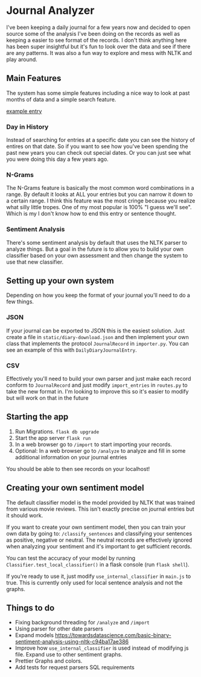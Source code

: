 # Journal Analyzer

I've been keeping a daily journal for a few years now and decided to open source some of the analysis I've been doing on the records as well as keeping a easier to see format of the records. I don't think anything here has been super insightful but it's fun to look over the data and see if there are any patterns. It was also a fun way to explore and mess with NLTK and play around.

## Main Features

The system has some simple features including a nice way to look at past months of data and a simple search feature.

[example entry]()

### Day in History

Instead of searching for entries at a specific date you can see the history of entires on that date. So if you want to see how you've been spending the past new years you can check out special dates. Or you can just see what you were doing this day a few years ago.

### N-Grams

The N-Grams feature is basically the most common word combinations in a range. By default it looks at ALL your entries but you can narrow it down to a certain range. I think this feature was the most cringe because you realize what silly little tropes. One of my most popular is 100% "I guess we'll see". Which is my I don't know how to end this entry or sentence thought.

### Sentiment Analysis

There's some sentiment analysis by default that uses the NLTK parser to analyze things. But a goal in the future is to allow you to build your own classifier based on your own assessment and then change the system to use that new classifier.

## Setting up your own system

Depending on how you keep the format of your journal you'll need to do a few things.

### JSON

If your journal can be exported to JSON this is the easiest solution. Just create a file in `static/diary-download.json` and then implement your own class that implements the protocol `JournalRecord` in `importer.py`. You can see an example of this with `DailyDiaryJournalEntry`.

### CSV

Effectively you'll need to build your own parser and just make each record conform to `JournalRecord` and just modify `import_entries` in `routes.py` to take the new format in. I'm looking to improve this so it's easier to modify but will work on that in the future

## Starting the app

1) Run Migrations. `flask db upgrade`
2) Start the app server `flask run`
3) In a web browser go to `/import` to start importing your records.
4) Optional: In a web browser go to `/analyze` to analyze and fill in some additional information on your journal entries

You should be able to then see records on your localhost!

## Creating your own sentiment model

The default classifier model is the model provided by NLTK that was trained from various movie reviews. This isn't exactly precise on journal entries but it should work.

If you want to create your own sentiment model, then you can train your own data by going to: `/classify_sentences` and classifying your sentences as positive, negative or neutral. The neutral records are effectively ignored when analyzing your sentiment and it's important to get sufficient records.

You can test the accuracy of your model by running `Classifier.test_local_classifier()` in a flask console (run `flask shell`).

If you're ready to use it, just modify `use_internal_classifier` in `main.js` to true. This is currently only used for local sentence analysis and not the graphs.

## Things to do

- Fixing background threading for `/analyze` and `/import`
- Using parser for other date parsers
- Expand models https://towardsdatascience.com/basic-binary-sentiment-analysis-using-nltk-c94ba17ae386
- Improve how `use_internal_classifier` is used instead of modifying js file. Expand use to other sentiment graphs.
- Prettier Graphs and colors.
- Add tests for request parsers SQL requirements